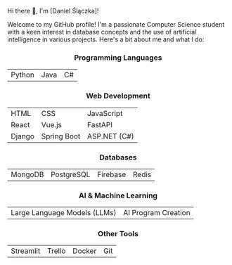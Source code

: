 Hi there 👋, I'm [Daniel Ślączka]!

Welcome to my GitHub profile! I'm a passionate Computer Science student with a keen interest in database concepts and the use of artificial intelligence in various projects. Here's a bit about me and what I do:

<div align="center">

### Programming Languages

<div align="center">

<table>
  <tr>
    <td>Python</td>
    <td>Java</td>
    <td>C#</td>
  </tr>
</table>

</div>

### Web Development

<div align="center">

<table>
  <tr>
    <td>HTML</td>
    <td>CSS</td>
    <td>JavaScript</td>
  </tr>
  <tr>
    <td>React</td>
    <td>Vue.js</td>
    <td>FastAPI</td>
  </tr>
  <tr>
    <td>Django</td>
    <td>Spring Boot</td>
    <td>ASP.NET (C#)</td>
  </tr>
</table>

</div>

### Databases

<div align="center">

<table>
  <tr>
    <td>MongoDB</td>
    <td>PostgreSQL</td>
    <td>Firebase</td>
    <td>Redis</td>
  </tr>
</table>

</div>

### AI & Machine Learning

<div align="center">

<table>
  <tr>
    <td>Large Language Models (LLMs)</td>
    <td>AI Program Creation</td>
  </tr>
</table>

</div>

### Other Tools

<div align="center">

<table>
  <tr>
    <td>Streamlit</td>
    <td>Trello</td>
    <td>Docker</td>
    <td>Git</td>
  </tr>
</table>

</div>

